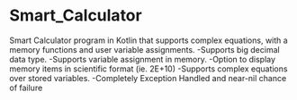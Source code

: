 # Smart_Calculator
Smart Calculator program in Kotlin that supports complex equations, with a memory functions and user variable assignments.
-Supports big decimal data type.
-Supports variable assignment in memory.
-Option to display memory items in scientific format (ie. 2E+10)
-Supports complex equations over stored variables.
-Completely Exception Handled and near-nil chance of failure
